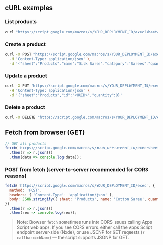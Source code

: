 ## cURL examples

### List products

```bash
curl "https://script.google.com/macros/s/YOUR_DEPLOYMENT_ID/exec?sheet=Products"
```

### Create a product

```bash
curl -X POST "https://script.google.com/macros/s/YOUR_DEPLOYMENT_ID/exec" \
  -H 'Content-Type: application/json' \
  -d '{"sheet":"Products","name":"Silk Saree","category":"Sarees","quantity":10,"costPrice":500,"sellingPrice":900}'
```

### Update a product

```bash
curl -X PUT "https://script.google.com/macros/s/YOUR_DEPLOYMENT_ID/exec" \
  -H 'Content-Type: application/json' \
  -d '{"sheet":"Products","id":"<UUID>","quantity":8}'
```

### Delete a product

```bash
curl -X DELETE "https://script.google.com/macros/s/YOUR_DEPLOYMENT_ID/exec?sheet=Products&id=<UUID>"
```

## Fetch from browser (GET)

```js
// GET all products
fetch('https://script.google.com/macros/s/YOUR_DEPLOYMENT_ID/exec?sheet=Products')
  .then(r => r.json())
  .then(data => console.log(data));
```

### POST from fetch (server-to-server recommended for CORS reasons)

```js
fetch('https://script.google.com/macros/s/YOUR_DEPLOYMENT_ID/exec', {
  method: 'POST',
  headers: { 'Content-Type': 'application/json' },
  body: JSON.stringify({ sheet: 'Products', name: 'Cotton Saree', quantity: 5, costPrice: 300, sellingPrice: 600 })
})
  .then(r => r.json())
  .then(res => console.log(res));
```

> Note: Browser `fetch` sometimes runs into CORS issues calling Apps Script web apps. If you see CORS errors, either call the Apps Script endpoint server-side (Node), or use JSONP for GET requests (`?callback=cbName`) — the script supports JSONP for GET.
